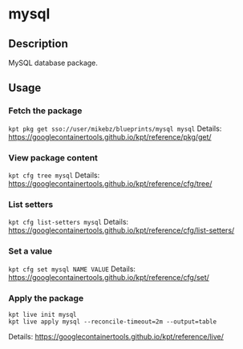 # mysql

## Description
MySQL database package.

## Usage

### Fetch the package
`kpt pkg get sso://user/mikebz/blueprints/mysql mysql`
Details: https://googlecontainertools.github.io/kpt/reference/pkg/get/

### View package content
`kpt cfg tree mysql`
Details: https://googlecontainertools.github.io/kpt/reference/cfg/tree/

### List setters
`kpt cfg list-setters mysql`
Details: https://googlecontainertools.github.io/kpt/reference/cfg/list-setters/

### Set a value
`kpt cfg set mysql NAME VALUE`
Details: https://googlecontainertools.github.io/kpt/reference/cfg/set/

### Apply the package
```
kpt live init mysql
kpt live apply mysql --reconcile-timeout=2m --output=table
```
Details: https://googlecontainertools.github.io/kpt/reference/live/
